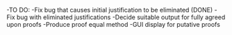 -TO DO:
-Fix bug that causes initial justification to be eliminated (DONE)
-Fix bug with eliminated justifications
-Decide suitable output for fully agreed upon proofs
-Produce proof equal method
-GUI display for putative proofs